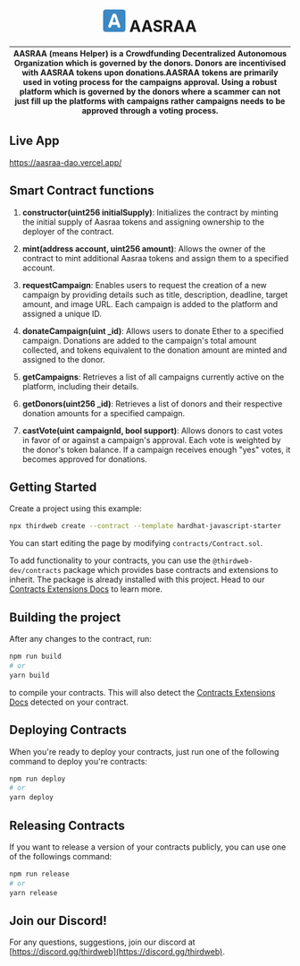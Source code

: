 <p align="center">
    <h1 align="center">
      <picture>
        <img width="40" alt="Plurality icon." src="https://github.com/zain171m/AASRAA-DAO/blob/main/src/assets/aasraa.svg">
      </picture>
      AASRAA
    </h1>
</p>

| AASRAA (means Helper) is a Crowdfunding Decentralized Autonomous Organization which is governed by the donors. Donors are incentivised with AASRAA tokens upon donations.AASRAA tokens are primarily used in voting process for the campaigns approval. Using a robust platform which is governed by the donors where a scammer can not just fill up the platforms with campaigns rather campaigns needs to be approved through a voting process. |
| ------------------------------------------------------------------------------------------------------------------------------------------------------------------------------------------------------------------------------------------------------------------------------------------------------------------------------------------------------------ |


## Live App
https://aasraa-dao.vercel.app/

## Smart Contract functions

1. **constructor(uint256 initialSupply)**: Initializes the contract by minting the initial supply of Aasraa tokens and assigning ownership to the deployer of the contract.

2. **mint(address account, uint256 amount)**: Allows the owner of the contract to mint additional Aasraa tokens and assign them to a specified account.

3. **requestCampaign**: Enables users to request the creation of a new campaign by providing details such as title, description, deadline, target amount, and image URL. Each campaign is added to the platform and assigned a unique ID.

4. **donateCampaign(uint _id)**: Allows users to donate Ether to a specified campaign. Donations are added to the campaign's total amount collected, and tokens equivalent to the donation amount are minted and assigned to the donor.

5. **getCampaigns**: Retrieves a list of all campaigns currently active on the platform, including their details.

6. **getDonors(uint256 _id)**: Retrieves a list of donors and their respective donation amounts for a specified campaign.

7. **castVote(uint campaignId, bool support)**: Allows donors to cast votes in favor of or against a campaign's approval. Each vote is weighted by the donor's token balance. If a campaign receives enough "yes" votes, it becomes approved for donations.


## Getting Started

Create a project using this example:

```bash
npx thirdweb create --contract --template hardhat-javascript-starter
```

You can start editing the page by modifying `contracts/Contract.sol`.

To add functionality to your contracts, you can use the `@thirdweb-dev/contracts` package which provides base contracts and extensions to inherit. The package is already installed with this project. Head to our [Contracts Extensions Docs](https://portal.thirdweb.com/contractkit) to learn more.

## Building the project

After any changes to the contract, run:

```bash
npm run build
# or
yarn build
```

to compile your contracts. This will also detect the [Contracts Extensions Docs](https://portal.thirdweb.com/contractkit) detected on your contract.

## Deploying Contracts

When you're ready to deploy your contracts, just run one of the following command to deploy you're contracts:

```bash
npm run deploy
# or
yarn deploy
```

## Releasing Contracts

If you want to release a version of your contracts publicly, you can use one of the followings command:

```bash
npm run release
# or
yarn release
```

## Join our Discord!

For any questions, suggestions, join our discord at [https://discord.gg/thirdweb](https://discord.gg/thirdweb).
